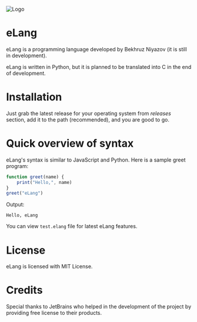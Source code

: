 ![Logo](logo/eLang.png)
# eLang
eLang is a programming language developed by Bekhruz Niyazov (it is still in development).

eLang is written in Python, but it is planned to be translated into C in the end of development.

# Installation
Just grab the latest release for your operating system from _releases_ section, add it to the path (recommended), and you are good to go.

# Quick overview of syntax
eLang's syntax is similar to JavaScript and Python. Here is a sample greet program:
```javascript
function greet(name) {
	print("Hello,", name)
}
greet("eLang")
```
Output:
```
Hello, eLang
```
You can view `test.elang` file for latest eLang features.

# License
eLang is licensed with MIT License.

# Credits
Special thanks to JetBrains who helped in the development of the project by providing free license to their products.
